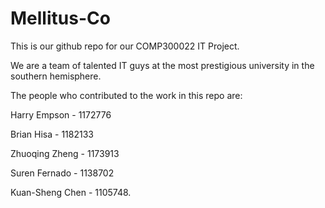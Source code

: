 # Mellitus-Co

This is our github repo for our COMP300022 IT Project.

We are a team of talented IT guys at the most prestigious university in the southern hemisphere. 

The people who contributed to the work in this repo are:

Harry Empson - 1172776

Brian Hisa - 1182133

Zhuoqing Zheng - 1173913

Suren Fernado - 1138702

Kuan-Sheng Chen - 1105748.
